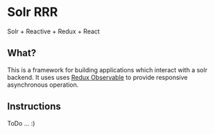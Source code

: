 # Solr RRR

Solr + Reactive + Redux + React

## What?

This is a framework for building applications which interact with a solr backend. 
It uses uses [Redux Observable](https://redux-observable.js.org/) to provide responsive asynchronous operation.

## Instructions

ToDo ... :)


